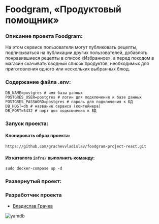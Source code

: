 # Foodgram, «Продуктовый помощник»

### Описание проекта Foodgram:
На этом сервисе пользователи могут публиковать рецепты, подписываться на 
публикации других пользователей, добавлять понравившиеся рецепты в список 
«Избранное», а перед походом в магазин скачивать сводный список продуктов, 
необходимых для приготовления одного или нескольких выбранных блюд.

### Содержание файла .env:
```
DB_NAME=postgres # имя базы данных
POSTGRES_USER=postgres # логин для подключения к базе данных
POSTGRES_PASSWORD=postgres # пароль для подключения к БД
DB_HOST=db # название сервиса (контейнера)
DB_PORT=5432 # порт для подключения к БД
```

### Запуск проекта:

#### Клонировать образ проекта:
```
https://github.com/grachevvladislav/foodgram-project-react.git
```
#### Из каталога `infra/` выполнить команду:

```
sudo docker-compose up -d
```
### Развернутый проект:


### Разработчик проекта
- [Владислав Грачев](https://github.com/grachevvladislav)

![yamdb](https://github.com/grachevvladislav/foodgram-project-react/actions/workflows/foodgram_workflow.yml/badge.svg)
